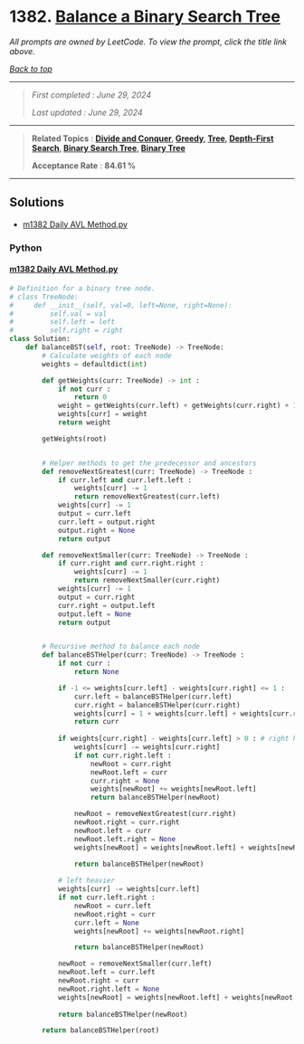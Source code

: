 # 1382. [Balance a Binary Search Tree](<https://leetcode.com/problems/balance-a-binary-search-tree>)

*All prompts are owned by LeetCode. To view the prompt, click the title link above.*

*[Back to top](<../README.md>)*

------

> *First completed : June 29, 2024*
>
> *Last updated : June 29, 2024*

------

> **Related Topics** : **[Divide and Conquer](<by_topic/Divide and Conquer.md>), [Greedy](<by_topic/Greedy.md>), [Tree](<by_topic/Tree.md>), [Depth-First Search](<by_topic/Depth-First Search.md>), [Binary Search Tree](<by_topic/Binary Search Tree.md>), [Binary Tree](<by_topic/Binary Tree.md>)**
>
> **Acceptance Rate** : **84.61 %**

------

## Solutions

- [m1382 Daily AVL Method.py](<../my-submissions/m1382 Daily AVL Method.py>)
### Python
#### [m1382 Daily AVL Method.py](<../my-submissions/m1382 Daily AVL Method.py>)
```Python
# Definition for a binary tree node.
# class TreeNode:
#     def __init__(self, val=0, left=None, right=None):
#         self.val = val
#         self.left = left
#         self.right = right
class Solution:
    def balanceBST(self, root: TreeNode) -> TreeNode:
        # Calculate weights of each node
        weights = defaultdict(int)

        def getWeights(curr: TreeNode) -> int :
            if not curr :
                return 0
            weight = getWeights(curr.left) + getWeights(curr.right) + 1
            weights[curr] = weight
            return weight

        getWeights(root)


        # Helper methods to get the predecessor and ancestors 
        def removeNextGreatest(curr: TreeNode) -> TreeNode :
            if curr.left and curr.left.left :
                weights[curr] -= 1
                return removeNextGreatest(curr.left)
            weights[curr] -= 1
            output = curr.left
            curr.left = output.right
            output.right = None
            return output

        def removeNextSmaller(curr: TreeNode) -> TreeNode :
            if curr.right and curr.right.right :
                weights[curr] -= 1
                return removeNextSmaller(curr.right)
            weights[curr] -= 1
            output = curr.right
            curr.right = output.left
            output.left = None
            return output


        # Recursive method to balance each node
        def balanceBSTHelper(curr: TreeNode) -> TreeNode :
            if not curr :
                return None

            if -1 <= weights[curr.left] - weights[curr.right] <= 1 :
                curr.left = balanceBSTHelper(curr.left)
                curr.right = balanceBSTHelper(curr.right)
                weights[curr] = 1 + weights[curr.left] + weights[curr.right]
                return curr
            
            if weights[curr.right] - weights[curr.left] > 0 : # right heavier
                weights[curr] -= weights[curr.right]
                if not curr.right.left :
                    newRoot = curr.right
                    newRoot.left = curr
                    curr.right = None
                    weights[newRoot] += weights[newRoot.left]
                    return balanceBSTHelper(newRoot)

                newRoot = removeNextGreatest(curr.right)
                newRoot.right = curr.right
                newRoot.left = curr
                newRoot.left.right = None
                weights[newRoot] = weights[newRoot.left] + weights[newRoot.right] + 1

                return balanceBSTHelper(newRoot)
            
            # left heavier
            weights[curr] -= weights[curr.left]
            if not curr.left.right :
                newRoot = curr.left
                newRoot.right = curr
                curr.left = None
                weights[newRoot] += weights[newRoot.right]

                return balanceBSTHelper(newRoot)

            newRoot = removeNextSmaller(curr.left)
            newRoot.left = curr.left
            newRoot.right = curr
            newRoot.right.left = None
            weights[newRoot] = weights[newRoot.left] + weights[newRoot.right] + 1
            
            return balanceBSTHelper(newRoot)

        return balanceBSTHelper(root)
```

